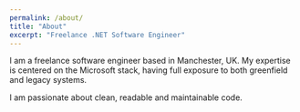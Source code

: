 ```yaml
---
permalink: /about/
title: "About"
excerpt: "Freelance .NET Software Engineer"
---
```


I am a freelance software engineer based in Manchester, UK. 
My expertise is centered on the Microsoft stack, having full exposure to both greenfield and legacy systems.

I am passionate about clean, readable and maintainable code.
